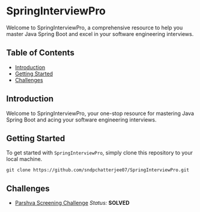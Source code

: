 # SpringInterviewPro

Welcome to SpringInterviewPro, a comprehensive resource to help you master Java Spring Boot and excel in your software engineering interviews.

## Table of Contents
- [Introduction](#introduction)
- [Getting Started](#getting-started)
- [Challenges](#challenges)

## Introduction

Welcome to SpringInterviewPro, your one-stop resource for mastering Java Spring Boot and acing your software engineering interviews.

## Getting Started

To get started with `SpringInterviewPro`, simply clone this repository to your local machine.

```
git clone https://github.com/sndpchatterjee07/SpringInterviewPro.git
```

## Challenges

- [Parshva Screening Challenge](/application-specific-readme/ParshvaScreeningChallenge.md)  _Status:_ **SOLVED**

